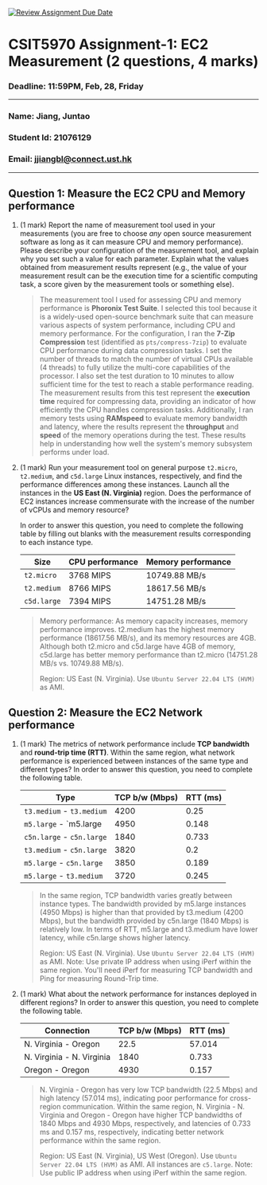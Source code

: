 [![Review Assignment Due Date](https://classroom.github.com/assets/deadline-readme-button-22041afd0340ce965d47ae6ef1cefeee28c7c493a6346c4f15d667ab976d596c.svg)](https://classroom.github.com/a/IAASVEAZ)
# CSIT5970 Assignment-1: EC2 Measurement (2 questions, 4 marks)

### Deadline: 11:59PM, Feb, 28, Friday

---

### Name: Jiang, Juntao
### Student Id: 21076129
### Email: jjiangbl@connect.ust.hk

---

## Question 1: Measure the EC2 CPU and Memory performance

1. (1 mark) Report the name of measurement tool used in your measurements (you are free to choose *any* open source measurement software as long as it can measure CPU and memory performance). Please describe your configuration of the measurement tool, and explain why you set such a value for each parameter. Explain what the values obtained from measurement results represent (e.g., the value of your measurement result can be the execution time for a scientific computing task, a score given by the measurement tools or something else).

    > The measurement tool I used for assessing CPU and memory performance is **Phoronix Test Suite**. I selected this tool because it is a widely-used open-source benchmark suite that can measure various aspects of system performance, including CPU and memory performance. For the configuration, I ran the **7-Zip Compression** test (identified as `pts/compress-7zip`) to evaluate CPU performance during data compression tasks. I set the number of threads to match the number of virtual CPUs available (4 threads) to fully utilize the multi-core capabilities of the processor. I also set the test duration to 10 minutes to allow sufficient time for the test to reach a stable performance reading. The measurement results from this test represent the **execution time** required for compressing data, providing an indicator of how efficiently the CPU handles compression tasks. Additionally, I ran memory tests using **RAMspeed** to evaluate memory bandwidth and latency, where the results represent the **throughput** and **speed** of the memory operations during the test. These results help in understanding how well the system's memory subsystem performs under load.

2. (1 mark) Run your measurement tool on general purpose `t2.micro`, `t2.medium`, and `c5d.large` Linux instances, respectively, and find the performance differences among these instances. Launch all the instances in the **US East (N. Virginia)** region. Does the performance of EC2 instances increase commensurate with the increase of the number of vCPUs and memory resource?

    In order to answer this question, you need to complete the following table by filling out blanks with the measurement results corresponding to each instance type.

    | Size        | CPU performance | Memory performance |
    | ----------- | --------------- | ------------------ |
    | `t2.micro` | 3768 MIPS | 10749.88 MB/s |
    | `t2.medium`  | 8766 MIPS | 18617.56 MB/s |
    | `c5d.large` | 7394 MIPS | 14751.28 MB/s |

    > Memory performance: As memory capacity increases, memory performance improves. t2.medium has the highest memory performance (18617.56 MB/s), and its memory resources are 4GB. Although both t2.micro and c5d.large have 4GB of memory, c5d.large has better memory performance than t2.micro (14751.28 MB/s vs. 10749.88 MB/s).
    >
    > Region: US East (N. Virginia). Use `Ubuntu Server 22.04 LTS (HVM)` as AMI.

## Question 2: Measure the EC2 Network performance

1. (1 mark) The metrics of network performance include **TCP bandwidth** and **round-trip time (RTT)**. Within the same region, what network performance is experienced between instances of the same type and different types? In order to answer this question, you need to complete the following table.

    | Type                      | TCP b/w (Mbps) | RTT (ms) |
    | ------------------------- | -------------- | -------- |
    | `t3.medium` - `t3.medium` | 4200           | 0.25     |
    | `m5.large` - `m5.large    | 4950           | 0.148    |
    | `c5n.large` - `c5n.large` | 1840           | 0.733    |
    | `t3.medium` - `c5n.large` | 3820           | 0.2      |
    | `m5.large` - `c5n.large`  | 3850           | 0.189    |
    | `m5.large` - `t3.medium`  | 3720           | 0.245    |

    > In the same region, TCP bandwidth varies greatly between instance types. The bandwidth provided by m5.large instances (4950 Mbps) is higher than that provided by t3.medium (4200 Mbps), but the bandwidth provided by c5n.large (1840 Mbps) is relatively low.
    > In terms of RTT, m5.large and t3.medium have lower latency, while c5n.large shows higher latency.
    >
    > Region: US East (N. Virginia). Use `Ubuntu Server 22.04 LTS (HVM)` as AMI. Note: Use private IP address when using iPerf within the same region. You'll need iPerf for measuring TCP bandwidth and Ping for measuring Round-Trip time.

2. (1 mark) What about the network performance for instances deployed in different regions? In order to answer this question, you need to complete the following table.

    | Connection                | TCP b/w (Mbps) | RTT (ms) |
    | ------------------------- | -------------- | -------- |
    | N. Virginia - Oregon      | 22.5           | 57.014   |
    | N. Virginia - N. Virginia | 1840           | 0.733    |
    | Oregon - Oregon           | 4930           | 0.157    |

    > N. Virginia - Oregon has very low TCP bandwidth (22.5 Mbps) and high latency (57.014 ms), indicating poor performance for cross-region communication.
    > Within the same region, N. Virginia - N. Virginia and Oregon - Oregon have higher TCP bandwidths of 1840 Mbps and 4930 Mbps, respectively, and latencies of 0.733 ms and 0.157 ms, respectively, indicating better network performance within the same region.
    >
    > Region: US East (N. Virginia), US West (Oregon). Use `Ubuntu Server 22.04 LTS (HVM)` as AMI. All instances are `c5.large`. Note: Use public IP address when using iPerf within the same region.
